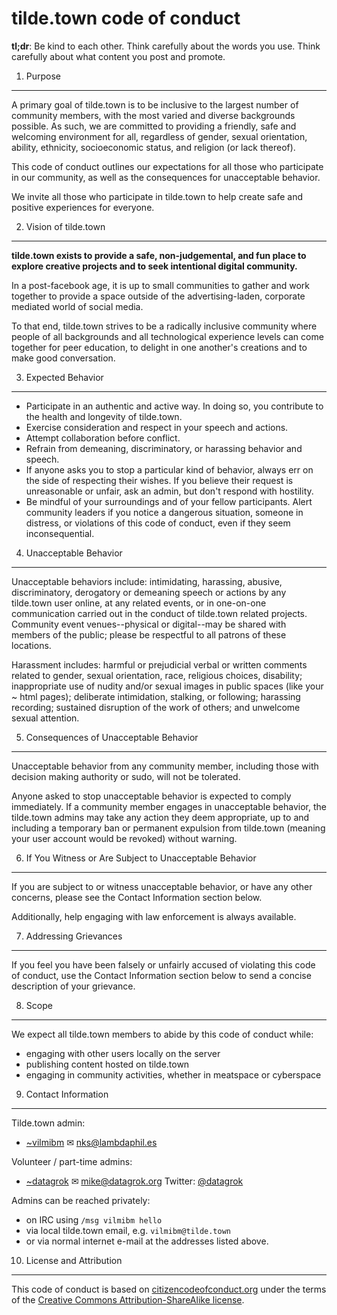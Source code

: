 tilde.town code of conduct
==========================

**tl;dr**: Be kind to each other. Think carefully about the words you
use. Think carefully about what content you post and promote.

1. Purpose
----------

A primary goal of tilde.town is to be inclusive to the largest number of
community members, with the most varied and diverse backgrounds
possible. As such, we are committed to providing a friendly, safe and
welcoming environment for all, regardless of gender, sexual orientation,
ability, ethnicity, socioeconomic status, and religion (or lack
thereof).

This code of conduct outlines our expectations for all those who
participate in our community, as well as the consequences for
unacceptable behavior.

We invite all those who participate in tilde.town to help create safe
and positive experiences for everyone.

2. Vision of tilde.town
-----------------------

**tilde.town exists to provide a safe, non-judgemental, and fun place to
explore creative projects and to seek intentional digital community.**

In a post-facebook age, it is up to small communities to gather and work
together to provide a space outside of the advertising-laden, corporate
mediated world of social media.

To that end, tilde.town strives to be a radically inclusive community
where people of all backgrounds and all technological experience levels
can come together for peer education, to delight in one another's
creations and to make good conversation.

3. Expected Behavior
--------------------

-   Participate in an authentic and active way. In doing so, you
    contribute to the health and longevity of tilde.town.
-   Exercise consideration and respect in your speech and actions.
-   Attempt collaboration before conflict.
-   Refrain from demeaning, discriminatory, or harassing behavior and
    speech.
-   If anyone asks you to stop a particular kind of behavior, always err
    on the side of respecting their wishes. If you believe their request
    is unreasonable or unfair, ask an admin, but don't respond with
    hostility.
-   Be mindful of your surroundings and of your fellow participants.
    Alert community leaders if you notice a dangerous situation, someone
    in distress, or violations of this code of conduct, even if they
    seem inconsequential.

4. Unacceptable Behavior
------------------------

Unacceptable behaviors include: intimidating, harassing, abusive,
discriminatory, derogatory or demeaning speech or actions by any
tilde.town user online, at any related events, or in one-on-one
communication carried out in the conduct of tilde.town related projects.
Community event venues--physical or digital--may be shared with members
of the public; please be respectful to all patrons of these locations.

Harassment includes: harmful or prejudicial verbal or written comments
related to gender, sexual orientation, race, religious choices,
disability; inappropriate use of nudity and/or sexual images in public
spaces (like your \~ html pages); deliberate intimidation, stalking, or
following; harassing recording; sustained disruption of the work of
others; and unwelcome sexual attention.

5. Consequences of Unacceptable Behavior
----------------------------------------

Unacceptable behavior from any community member, including those with
decision making authority or sudo, will not be tolerated.

Anyone asked to stop unacceptable behavior is expected to comply immediately.
If a community member engages in unacceptable behavior, the tilde.town admins
may take any action they deem appropriate, up to and including a temporary ban
or permanent expulsion from tilde.town (meaning your user account would be
revoked) without warning.

6. If You Witness or Are Subject to Unacceptable Behavior
---------------------------------------------------------

If you are subject to or witness unacceptable behavior, or have any
other concerns, please see the Contact Information section below.

Additionally, help engaging with law enforcement is always available.

7. Addressing Grievances
------------------------

If you feel you have been falsely or unfairly accused of violating this
code of conduct, use the Contact Information section below to send a
concise description of your grievance.

8. Scope
--------

We expect all tilde.town members to abide by this code of conduct while:

-   engaging with other users locally on the server
-   publishing content hosted on tilde.town
-   engaging in community activities, whether in meatspace or cyberspace

9. Contact Information
----------------------

Tilde.town admin:

- [~vilmibm](http://tilde.town/~vilmibm)
  &#9993; <nks@lambdaphil.es>

Volunteer / part-time admins:

- [~datagrok](http://tilde.town/~datagrok)
  &#9993; <mike@datagrok.org>
  Twitter: [@datagrok](http://twitter.com/datagrok)

Admins can be reached privately:

- on IRC using `/msg vilmibm hello`
- via local tilde.town email, e.g. `vilmibm@tilde.town`
- or via normal internet e-mail at the addresses listed above. 

10. License and Attribution
---------------------------

This code of conduct is based on
[citizencodeofconduct.org](http://citizencodeofconduct.org/) under the
terms of the [Creative Commons Attribution-ShareAlike
license](http://creativecommons.org/licenses/by-sa/3.0/).

